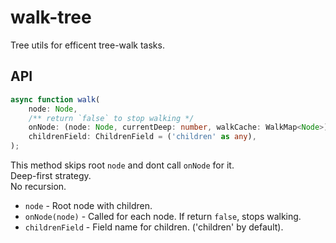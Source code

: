 # walk-tree

Tree utils for efficent tree-walk tasks.

## API

```ts
async function walk(
    node: Node,
    /** return `false` to stop walking */
    onNode: (node: Node, currentDeep: number, walkCache: WalkMap<Node>) => boolean|void|Promise<boolean|void>,
    childrenField: ChildrenField = ('children' as any),
);
```

This method skips root `node` and dont call `onNode` for it.  
Deep-first strategy.  
No recursion.

* `node` - Root node with children.
* `onNode(node)` - Called for each node. If return `false`, stops walking.
* `childrenField` - Field name for children. ('children' by default).